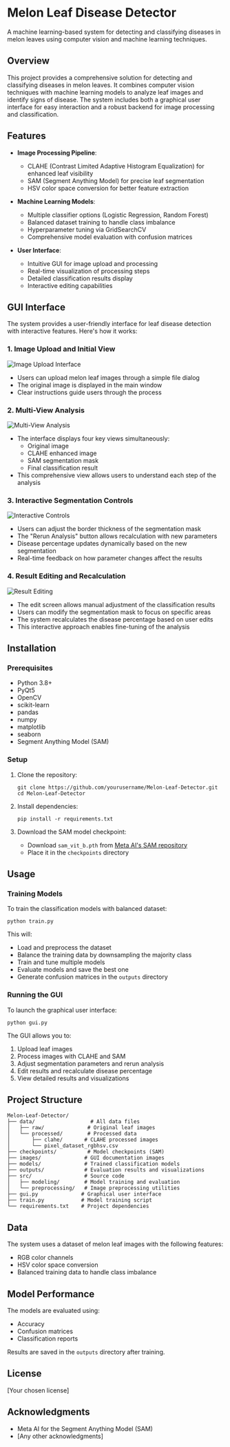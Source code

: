 # Melon Leaf Disease Detector

A machine learning-based system for detecting and classifying diseases in melon leaves using computer vision and machine learning techniques.

## Overview

This project provides a comprehensive solution for detecting and classifying diseases in melon leaves. It combines computer vision techniques with machine learning models to analyze leaf images and identify signs of disease. The system includes both a graphical user interface for easy interaction and a robust backend for image processing and classification.

## Features

- **Image Processing Pipeline**:
  - CLAHE (Contrast Limited Adaptive Histogram Equalization) for enhanced leaf visibility
  - SAM (Segment Anything Model) for precise leaf segmentation
  - HSV color space conversion for better feature extraction

- **Machine Learning Models**:
  - Multiple classifier options (Logistic Regression, Random Forest)
  - Balanced dataset training to handle class imbalance
  - Hyperparameter tuning via GridSearchCV
  - Comprehensive model evaluation with confusion matrices

- **User Interface**:
  - Intuitive GUI for image upload and processing
  - Real-time visualization of processing steps
  - Detailed classification results display
  - Interactive editing capabilities

## GUI Interface

The system provides a user-friendly interface for leaf disease detection with interactive features. Here's how it works:

### 1. Image Upload and Initial View
![Image Upload Interface](images/GUI1.png)
- Users can upload melon leaf images through a simple file dialog
- The original image is displayed in the main window
- Clear instructions guide users through the process

### 2. Multi-View Analysis
![Multi-View Analysis](images/GUI2.png)
- The interface displays four key views simultaneously:
  - Original image
  - CLAHE enhanced image
  - SAM segmentation mask
  - Final classification result
- This comprehensive view allows users to understand each step of the analysis

### 3. Interactive Segmentation Controls
![Interactive Controls](images/GUI3.png)
- Users can adjust the border thickness of the segmentation mask
- The "Rerun Analysis" button allows recalculation with new parameters
- Disease percentage updates dynamically based on the new segmentation
- Real-time feedback on how parameter changes affect the results

### 4. Result Editing and Recalculation
![Result Editing](images/GUI4.png)
- The edit screen allows manual adjustment of the classification results
- Users can modify the segmentation mask to focus on specific areas
- The system recalculates the disease percentage based on user edits
- This interactive approach enables fine-tuning of the analysis

## Installation

### Prerequisites

- Python 3.8+
- PyQt5
- OpenCV
- scikit-learn
- pandas
- numpy
- matplotlib
- seaborn
- Segment Anything Model (SAM)

### Setup

1. Clone the repository:
   ```
   git clone https://github.com/yourusername/Melon-Leaf-Detector.git
   cd Melon-Leaf-Detector
   ```

2. Install dependencies:
   ```
   pip install -r requirements.txt
   ```

3. Download the SAM model checkpoint:
   - Download `sam_vit_b.pth` from [Meta AI's SAM repository](https://github.com/facebookresearch/segment-anything)
   - Place it in the `checkpoints` directory

## Usage

### Training Models

To train the classification models with balanced dataset:

```
python train.py
```

This will:
- Load and preprocess the dataset
- Balance the training data by downsampling the majority class
- Train and tune multiple models
- Evaluate models and save the best one
- Generate confusion matrices in the `outputs` directory

### Running the GUI

To launch the graphical user interface:

```
python gui.py
```

The GUI allows you to:
1. Upload leaf images
2. Process images with CLAHE and SAM
3. Adjust segmentation parameters and rerun analysis
4. Edit results and recalculate disease percentage
5. View detailed results and visualizations

## Project Structure

```
Melon-Leaf-Detector/
├── data/                  # All data files
│   ├── raw/              # Original leaf images
│   └── processed/        # Processed data
│       ├── clahe/       # CLAHE processed images
│       └── pixel_dataset_rgbhsv.csv
├── checkpoints/          # Model checkpoints (SAM)
├── images/              # GUI documentation images
├── models/              # Trained classification models
├── outputs/             # Evaluation results and visualizations
├── src/                 # Source code
│   ├── modeling/        # Model training and evaluation
│   └── preprocessing/   # Image preprocessing utilities
├── gui.py              # Graphical user interface
├── train.py            # Model training script
└── requirements.txt    # Project dependencies
```

## Data

The system uses a dataset of melon leaf images with the following features:
- RGB color channels
- HSV color space conversion
- Balanced training data to handle class imbalance

## Model Performance

The models are evaluated using:
- Accuracy
- Confusion matrices
- Classification reports

Results are saved in the `outputs` directory after training.

## License

[Your chosen license]

## Acknowledgments

- Meta AI for the Segment Anything Model (SAM)
- [Any other acknowledgments] 
